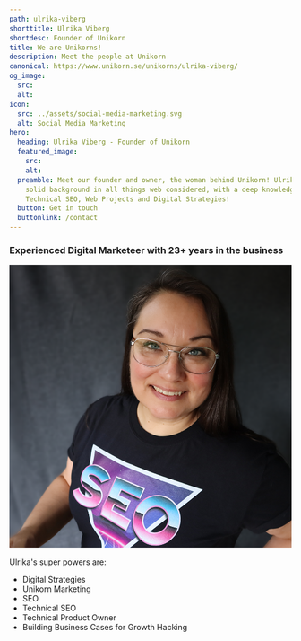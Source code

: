 ```yaml
---
path: ulrika-viberg
shorttitle: Ulrika Viberg
shortdesc: Founder of Unikorn
title: We are Unikorns!
description: Meet the people at Unikorn
canonical: https://www.unikorn.se/unikorns/ulrika-viberg/
og_image:
  src: 
  alt: 
icon:
  src: ../assets/social-media-marketing.svg
  alt: Social Media Marketing
hero:
  heading: Ulrika Viberg - Founder of Unikorn
  featured_image:
    src: 
    alt: 
  preamble: Meet our founder and owner, the woman behind Unikorn! Ulrika Viberg has a
    solid background in all things web considered, with a deep knowledge in
    Technical SEO, Web Projects and Digital Strategies!
  button: Get in touch
  buttonlink: /contact
---
```

### Experienced Digital Marketeer with 23+ years in the business

![Ulrika Viberg](../assets/ulrikaviberg.png "Ulrika Viberg")

Ulrika's super powers are: 

* Digital Strategies
* Unikorn Marketing
* SEO
* Technical SEO
* Technical Product Owner
* Building Business Cases for Growth Hacking
